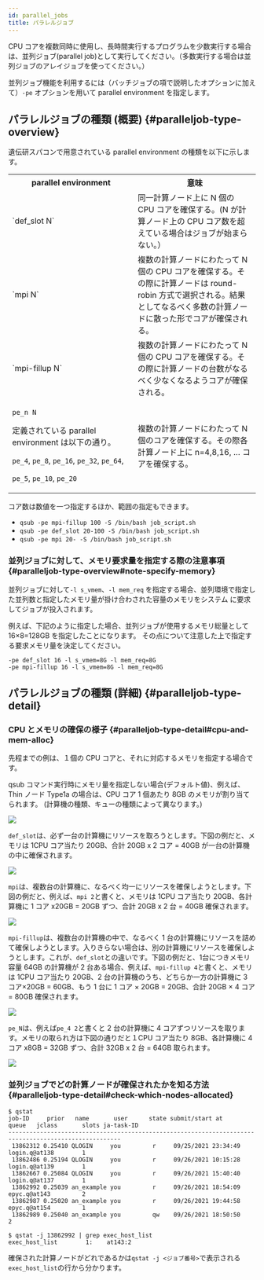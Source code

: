 ```yaml
---
id: parallel_jobs
title: パラレルジョブ
---
```


 
 CPU コアを複数同時に使用し、長時間実行するプログラムを少数実行する場合は、並列ジョブ(parallel job)として実行してください。（多数実行する場合は並列ジョブのアレイジョブを使ってください。）
 
  
  
  並列ジョブ機能を利用するには（バッチジョブの項で説明したオプションに加えて）`-pe` オプションを用いて parallel environment を指定します。
  
## パラレルジョブの種類 (概要) {#paralleljob-type-overview}


  遺伝研スパコンで用意されている parallel environment の種類を以下に示します。
  
<table>
<tr>
<th width="300">parallel environment</th><th width="300">意味</th>
</tr>
<tr>
  <td>`def_slot N`</td>
  <td>同一計算ノード上に N 個の CPU コアを確保する。(N が計算ノード上の CPU コア数を超えている場合はジョブが始まらない。）</td>
 </tr>
 <tr>
  <td>`mpi N`</td>
  <td>複数の計算ノードにわたって N 個の CPU コアを確保する。その際に計算ノードは round-robin 方式で選択される。結果としてなるべく多数の計算ノードに散った形でコアが確保される。</td>
</tr>
<tr>
  <td>`mpi-fillup N`</td><td>複数の計算ノードにわたって N 個の CPU コアを確保する。その際に計算ノードの台数がなるべく少なくなるようコアが確保される。</td>
</tr>
<tr>
<td>

`pe_n N`
  
定義されている parallel environment は以下の通り。<br/>
  
`pe_4`, `pe_8`, `pe_16`, `pe_32`, `pe_64`,
  
`pe_5`, `pe_10`, `pe_20`

</td>
<td>複数の計算ノードにわたって N 個のコアを確保する。その際各計算ノード上に n=4,8,16, … コアを確保する。</td>
</tr>
</table>
		
コア数は数値を一つ指定するほか、範囲の指定もできます。

- ` qsub -pe mpi-fillup 100 -S /bin/bash job_script.sh `
- ` qsub -pe def_slot 20-100 -S /bin/bash job_script.sh `
- ` qsub -pe mpi 20- -S /bin/bash job_script.sh `

### 並列ジョブに対して、メモリ要求量を指定する際の注意事項 {#paralleljob-type-overview#note-specify-memory}

並列ジョブに対して`-l s_vmem`、`-l mem_req` を指定する場合、並列環境で指定した並列数と指定したメモリ量が掛け合わされた容量のメモリをシステム に要求してジョブが投入されます。

例えば、下記のように指定した場合、並列ジョブが使用するメモリ総量として 16×8=128GB を指定したことになります。 その点について注意した上で指定する要求メモリ量を決定してください。

```
-pe def_slot 16 -l s_vmem=8G -l mem_req=8G
-pe mpi-fillup 16 -l s_vmem=8G -l mem_req=8G 
```


## パラレルジョブの種類 (詳細) {#paralleljob-type-detail}

### CPU とメモリの確保の様子 {#paralleljob-type-detail#cpu-and-mem-alloc}

先程までの例は、１個の CPU コアと、それに対応するメモリを指定する場合です。

qsub コマンド実行時にメモリ量を指定しない場合(デフォルト値)、例えば、Thin ノード Type1a の場合は、CPU コア 1 個あたり 8GB のメモリが割り当てられます。
(計算機の種類、キューの種類によって異なります。)

![](/img/software/grid_engine/pe_1.png)


`def_slot`は、必ず一台の計算機にリソースを取ろうとします。下図の例だと、メモリは 1CPU コア当たり 20GB、合計 20GB x 2 コア = 40GB が一台の計算機の中に確保されます。

![](/img/software/grid_engine/pe_2_JP.png)

`mpi`は、複数台の計算機に、なるべく均一にリソースを確保しようとします。下図の例だと、例えば、`mpi 2`と書くと、メモリは 1CPU コア当たり 20GB、各計算機に 1 コア x20GB = 20GB ずつ、合計 20GB x 2 台 = 40GB 確保されます。

![](/img/software/grid_engine/pe_3_JP.png)

`mpi-fillup`は、複数台の計算機の中で、なるべく 1 台の計算機にリソースを詰めて確保しようとします。入りきらない場合は、別の計算機にリソースを確保しようとします。これが、`def_slot`との違いです。下図の例だと、1台につきメモリ容量 64GB の計算機が 2 台ある場合、例えば、`mpi-fillup 4`と書くと、メモリは 1CPU コア当たり 20GB、2 台の計算機のうち、どちらか一方の計算機に 3 コア×20GB = 60GB、もう 1 台に 1 コア × 20GB = 20GB、合計 20GB × 4 コア = 80GB 確保されます。

![](/img/software/grid_engine/pe_4_JP.png)

`pe_N`は、例えば`pe_4 2`と書くと 2 台の計算機に 4 コアずつリソースを取ります。メモリの取られ方は下図の通りだと１CPU コア当たり 8GB、各計算機に 4 コア x8GB = 32GB ずつ、合計 32GB x 2 台 = 64GB 取られます。

![](/img/software/grid_engine/pe_5_JP.png)


### 並列ジョブでどの計算ノードが確保されたかを知る方法 {#paralleljob-type-detail#check-which-nodes-allocated}

```
$ qstat
job-ID     prior   name       user      state submit/start at     queue   jclass       slots ja-task-ID  
------------------------------------------------------------------------------------------------------
 13862312 0.25410 QLOGIN     you         r     09/25/2021 23:34:49 login.q@at138        1         
 13862486 0.25194 QLOGIN     you         r     09/26/2021 10:15:28 login.q@at139        1         
 13862667 0.25084 QLOGIN     you         r     09/26/2021 15:40:40 login.q@at137        1         
 13862992 0.25039 an_example you         r     09/26/2021 18:54:09 epyc.q@at143         2         
 13862987 0.25020 an_example you         r     09/26/2021 19:44:58 epyc.q@at154         1         
 13862989 0.25040 an_example you         qw    09/26/2021 18:50:50                      2   

$ qstat -j 13862992 | grep exec_host_list
exec_host_list        1:    at143:2     
```

確保された計算ノードがどれであるかは`qstat -j <ジョブ番号>`で表示される`exec_host_list`の行から分かります。
